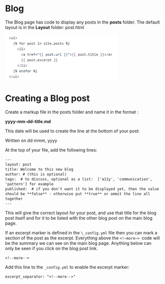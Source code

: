 # Blog
The Blog page has code to display any posts in the **posts** folder. The default layout is in the **Layout** folder: post.html

![Design in the open](/images/blogpost-code.PNG)


# Creating a Blog post
Create a markup file in the posts folder and name it in the format :

**yyyy-mm-dd-title.md**

This date will be used to create the line at the bottom of your post:

Written on dd mmm, yyyy

At the top of your file, add the following lines:  

```
---
layout: post
title: Welcome to this new blog
author: # (this is optional)
tags:  # to discuss, optional as a list:  ['a11y', 'communication', 'pattern'] for example  
published:  # if you don't want it to be displayed yet, then the value should be **false** - otherwise put **true** or ommit the line all together
---
```



This will give the correct layout for your post, and use that title for the blog post itself and for it to be listed with the other blog post on the main blog page.

If an excerpt marker is defined in the `\_config.yml` file then you can mark a section of the post as the excerpt. 
Everything above the  `<!—more—> `code will be the summary we can see on the main blog page. Anything below can only be seen if you click on the blog post link.

```
<!--more--> 
```

Add this line to the `_config.yml` to enable the excerpt marker:

``` 
excerpt_separator: "<!--more-->" 
```
